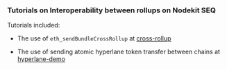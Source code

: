 ### Tutorials on Interoperability between rollups on Nodekit SEQ

Tutorials included:

- The use of `eth_sendBundleCrossRollup` at [cross-rollup](./cross-rollup)

  

- The use of sending atomic hyperlane token transfer between chains at [hyperlane-demo](./hyperlane-demo)